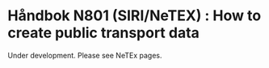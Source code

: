 # Håndbok N801 \(SIRI/NeTEX\) : How to create public transport data

Under development. Please see NeTEx pages.

